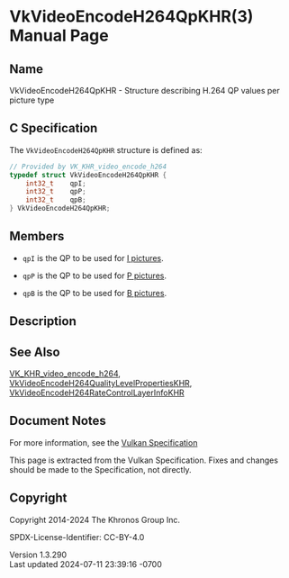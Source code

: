 # VkVideoEncodeH264QpKHR(3) Manual Page

## Name

VkVideoEncodeH264QpKHR - Structure describing H.264 QP values per
picture type



## <a href="#_c_specification" class="anchor"></a>C Specification

The `VkVideoEncodeH264QpKHR` structure is defined as:

``` c
// Provided by VK_KHR_video_encode_h264
typedef struct VkVideoEncodeH264QpKHR {
    int32_t    qpI;
    int32_t    qpP;
    int32_t    qpB;
} VkVideoEncodeH264QpKHR;
```

## <a href="#_members" class="anchor"></a>Members

- `qpI` is the QP to be used for <a
  href="https://registry.khronos.org/vulkan/specs/1.3-extensions/html/vkspec.html#encode-h264-i-pic"
  target="_blank" rel="noopener">I pictures</a>.

- `qpP` is the QP to be used for <a
  href="https://registry.khronos.org/vulkan/specs/1.3-extensions/html/vkspec.html#encode-h264-p-pic"
  target="_blank" rel="noopener">P pictures</a>.

- `qpB` is the QP to be used for <a
  href="https://registry.khronos.org/vulkan/specs/1.3-extensions/html/vkspec.html#encode-h264-b-pic"
  target="_blank" rel="noopener">B pictures</a>.

## <a href="#_description" class="anchor"></a>Description

## <a href="#_see_also" class="anchor"></a>See Also

[VK_KHR_video_encode_h264](https://registry.khronos.org/vulkan/specs/1.3-extensions/man/html/VK_KHR_video_encode_h264.html),
[VkVideoEncodeH264QualityLevelPropertiesKHR](https://registry.khronos.org/vulkan/specs/1.3-extensions/man/html/VkVideoEncodeH264QualityLevelPropertiesKHR.html),
[VkVideoEncodeH264RateControlLayerInfoKHR](https://registry.khronos.org/vulkan/specs/1.3-extensions/man/html/VkVideoEncodeH264RateControlLayerInfoKHR.html)

## <a href="#_document_notes" class="anchor"></a>Document Notes

For more information, see the <a
href="https://registry.khronos.org/vulkan/specs/1.3-extensions/html/vkspec.html#VkVideoEncodeH264QpKHR"
target="_blank" rel="noopener">Vulkan Specification</a>

This page is extracted from the Vulkan Specification. Fixes and changes
should be made to the Specification, not directly.

## <a href="#_copyright" class="anchor"></a>Copyright

Copyright 2014-2024 The Khronos Group Inc.

SPDX-License-Identifier: CC-BY-4.0

Version 1.3.290  
Last updated 2024-07-11 23:39:16 -0700
